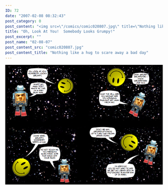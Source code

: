```yaml
---
ID: 72
date: "2007-02-08 08:32:43"
post_category: 0
post_content: "<img src=\"/comics/comic020807.jpg\" title=\"Nothing like a hug to scare away a bad day\"/>"
title: "Oh, Look At You!  Somebody Looks Grumpy!"
post_excerpt: ""
post_name: "02-08-07"
post_content_src: "comic020807.jpg"
post_content_title: "Nothing like a hug to scare away a bad day"
---
```



[![Nothing like a hug to scare away a bad day](/comics-hi-res/comic020807.jpg)](/comics-hi-res/comic020807.jpg "Nothing like a hug to scare away a bad day")
